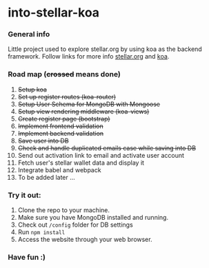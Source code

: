 # into-stellar-koa

### General info
Little project used to explore stellar.org by using koa as the backend framework.
Follow links for more info [stellar.org](https://www.stellar.org/) and [koa](https://koajs.com/).

### Road map (~~crossed~~ means done)
1. ~~Setup koa~~
2. ~~Set up register routes (koa-router)~~
3. ~~Setup User Schema for MongoDB with Mongoose~~
4. ~~Setup view rendering middleware (koa-views)~~
5. ~~Create register page (bootstrap)~~
6. ~~Implement frontend validation~~
7. ~~Implement backend validation~~
8. ~~Save user into DB~~
9. ~~Check and handle duplicated emails case while saving into DB~~
10. Send out activation link to email and activate user account
11. Fetch user's stellar wallet data and display it
12. Integrate babel and webpack
13. To be added later ...


### Try it out:
1. Clone the repo to your machine.
2. Make sure you have MongoDB installed and running.
3. Check out `/config` folder for DB settings
4. Run `npm install`
5. Access the website through your web browser.

### Have fun :)
